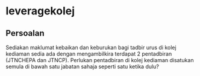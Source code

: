 # leveragekolej

## Persoalan
Sediakan maklumat kebaikan dan keburukan bagi tadbir urus di kolej kediaman sedia ada dengan mengambilkira terdapat 2 pentadbiran (JTNCHEPA dan JTNCP). Perlukan pentadbiran di kolej kediaman disatukan semula di bawah satu jabatan sahaja seperti satu ketika dulu?

